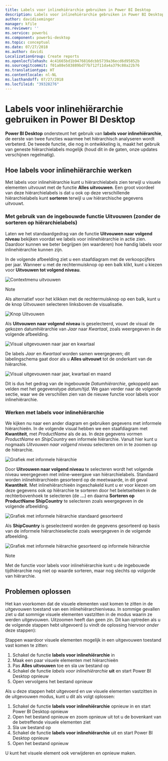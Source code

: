 ```yaml
---
title: Labels voor inlinehiërarchie gebruiken in Power BI Desktop
description: Labels voor inlinehiërarchie gebruiken in Power BI Desktop
author: davidiseminger
manager: kfile
ms.reviewer: ''
ms.service: powerbi
ms.component: powerbi-desktop
ms.topic: conceptual
ms.date: 07/27/2018
ms.author: davidi
LocalizationGroup: Create reports
ms.openlocfilehash: 4c41665bd1b9476816dcbb5739a36ecd6d95852b
ms.sourcegitcommit: f01a88e583889bd77b712f11da4a379c88a22b76
ms.translationtype: HT
ms.contentlocale: nl-NL
ms.lasthandoff: 07/27/2018
ms.locfileid: "39328276"
---
```

# <a name="use-inline-hierarchy-labels-in-power-bi-desktop"></a>Labels voor inlinehiërarchie gebruiken in Power BI Desktop
**Power BI Desktop** ondersteunt het gebruik van **labels voor inlinehiërarchie**, de eerste van twee functies waarmee het hiërarchisch analyseren wordt verbeterd. De tweede functie, die nog in ontwikkeling is, maakt het gebruik van geneste hiërarchielabels mogelijk (houd dit in de gaten, onze updates verschijnen regelmatig).   

## <a name="how-inline-hierarchy-labels-work"></a>Hoe labels voor inlinehiërarchie werken
Met labels voor inlinehiërarchie kunt u hiërarchielabels zien terwijl u visuele elementen uitvouwt met de functie **Alles uitvouwen**. Een groot voordeel van deze hiërarchielabels is dat u ook op deze verschillende hiërarchielabels kunt **sorteren** terwijl u uw hiërarchische gegevens uitvouwt.

### <a name="using-the-built-in-expand-feature-without-sorting-by-hierarchy-labels"></a>Met gebruik van de ingebouwde functie Uitvouwen (zonder de sorteren op hiërarchielabels)
Laten we het standaardgedrag van de functie **Uitvouwen naar volgend niveau** bekijken voordat we labels voor inlinehiërarchie in actie zien. Daardoor kunnen we beter begrijpen (en waarderen) hoe handig labels voor inlinehiërarchie kunnen zijn.

In de volgende afbeelding ziet u een staafdiagram met de verkoopcijfers per jaar. Wanneer u met de rechtermuisknop op een balk klikt, kunt u kiezen voor **Uitvouwen tot volgend niveau**.

![Contextmenu uitvouwen](media/desktop-inline-hierarchy-labels/desktop-inline-hierarchy-labels-menu.png)

> [!NOTE]
> Als alternatief voor het klikken met de rechtermuisknop op een balk, kunt u de knop *Uitvouwen* selecteren linksboven de visualisatie.

  ![Knop Uitvouwen](media/desktop-inline-hierarchy-labels/desktop-inline-hierarchy-labels-expand-button-finger.png)


Als **Uitvouwen naar volgend niveau** is geselecteerd, vouwt de visual de gekozen datumhiërarchie van *Jaar* naar *Kwartaal*, zoals weergegeven in de volgende afbeelding.

![Visual uitgevouwen naar jaar en kwartaal](media/desktop-inline-hierarchy-labels/desktop-inline-hierarchy-labels-qty-year-quarter.png)

De labels *Jaar* en *Kwartaal* worden samen weergegeven; dit labelingschema gaat door als u **Alles uitvouwt** tot de onderkant van de hiërarchie.

![Visual uitgevouwen naar jaar, kwartaal en maand](media/desktop-inline-hierarchy-labels/desktop-inline-hierarchy-labels-qty-year-quarter-month.png)

Dit is dus het gedrag van de ingebouwde *Datumhiërarchie*, gekoppeld aan velden met het gegevenstype *datum/tijd*. We gaan verder naar de volgende sectie, waar we de verschillen zien van de nieuwe functie voor labels voor inlinehiërarchie.

### <a name="using-inline-hierarchy-labels"></a>Werken met labels voor inlinehiërarchie
We kijken nu naar een ander diagram en gebruiken gegevens met informele hiërarchieën. In de volgende visual hebben we een staafdiagram met **Kwantiteit**, met *ProductName* als de as. In deze gegevens vormen *ProductName* en *ShipCountry* een informele hiërarchie. Vanuit hier kunt u nogmaals *Uitvouwen naar volgend niveau* selecteren om in te zoomen op de hiërarchie.

![Grafiek met informele hiërarchie](media/desktop-inline-hierarchy-labels/desktop-inline-hierarchy-labels-informal-top-expand.png)

Door **Uitvouwen naar volgend niveau** te selecteren wordt het volgende niveau weergegeven met inline-weergave van hiërarchielabels. Standaard worden inlinehiërarchieën gesorteerd op de meetwaarde, in dit geval **Kwantiteit**. Met inlinehiërarchieën ingeschakeld kunt u er voor kiezen om deze gegevens ook op hiërarchie te sorteren door het beletselteken in de rechterbovenhoek te selecteren (de **...**) en daarna **Sorteren op ProductName ShipCountry** te selecteren zoals weergegeven in de volgende afbeelding.

![Grafiek met informele hiërarchie standaard gesorteerd](media/desktop-inline-hierarchy-labels/desktop-inline-hierarchy-labels-informal-sort-quantity.png)

Als **ShipCountry** is geselecteerd worden de gegevens gesorteerd op basis van de informele hiërarchieselectie zoals weergegeven in de volgende afbeelding.

![Grafiek met informele hiërarchie gesorteerd op informele hiërarchie](media/desktop-inline-hierarchy-labels/desktop-inline-hierarchy-labels-informal-sorted.png)

> [!NOTE]
> Met de functie voor labels voor inlinehiërarchie kunt u de ingebouwde tijdhiërarchie nog niet op waarde sorteren, maar nog slechts op volgorde van hiërarchie.
> 
> 

## <a name="troubleshooting"></a>Problemen oplossen
Het kan voorkomen dat de visuele elementen vast komen te zitten in de uitgevouwen toestand van een inlinehiërarchieniveau. In sommige gevallen ziet u dat sommige visuele elementen vastzitten in de modus waarin ze werden uitgevouwen. Uitzoomen heeft dan geen zin. Dit kan optreden als u de volgende stappen hebt uitgevoerd (u vindt de oplossing hiervoor *onder* deze stappen):

Stappen waardoor visuele elementen mogelijk in een uitgevouwen toestand vast komen te zitten:

1. Schakel de functie **labels voor inlinehiërarchie** in
2. Maak een paar visuele elementen met hiërarchieën
3. Pas **Alles uitvouwen** toe en sla uw bestand op
4. Schakel de functie *labels voor inlinehiërarchie* **uit** en start Power BI Desktop opnieuw
5. Open vervolgens het bestand opnieuw

Als u deze stappen hebt uitgevoerd en uw visuele elementen vastzitten in de uitgevouwen modus, kunt u dit als volgt oplossen:

1. Schakel de functie **labels voor inlinehiërarchie** opnieuw in en start Power BI Desktop opnieuw
2. Open het bestand opnieuw en zoom opnieuw uit tot u de bovenkant van de betreffende visuele elementen ziet
3. Sla uw bestand op
4. Schakel de functie **labels voor inlinehiërarchie** uit en start Power BI Desktop opnieuw
5. Open het bestand opnieuw

U kunt het visuele element ook verwijderen en opnieuw maken.

